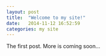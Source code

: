 ```yaml
---
layout: post
title:  "Welcome to my site!"
date:   2014-11-12 16:52:59
categories: my site
---
```


The first post. More is coming soon...